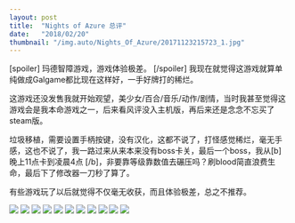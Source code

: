 ```yaml
---
layout: post
title:  "Nights of Azure 总评"
date:   "2018/02/20"
thumbnail: "/img.auto/Nights_Of_Azure/20171123215723_1.jpg"
---
```

[spoiler] 玛德智障游戏，游戏体验极差。	[/spoiler]
我现在就觉得这游戏就算单纯做成Galgame都比现在这样好，一手好牌打的稀烂。

这游戏还没发售我就开始观望，美少女/百合/音乐/动作/剧情，当时我甚至觉得这游戏会是我本命游戏之一，后来看风评没入主机版，再后来还是念念不忘买了steam版。

垃圾移植，需要设置手柄按键，没有汉化，这都不说了，打怪感觉稀烂，毫无手感，这也不说了，我一路过来从来本来没有boss卡关，最后一个boss，我从[b] 晚上11点卡到凌晨4点	[/b]，非要靠等级靠数值去碾压吗？刷blood简直浪费生命，最后下了修改器一刀秒了算了。

有些游戏玩了以后就觉得不仅毫无收获，而且体验极差，总之不推荐。

![]({{site.baseurl}}/assets/img/img.auto/Nights_Of_Azure/20171123223311_1.jpg)
![]({{site.baseurl}}/assets/img/img.auto/Nights_Of_Azure/20171206214057_1.jpg)
![]({{site.baseurl}}/assets/img/img.auto/Nights_Of_Azure/20180112135623_1.jpg)
![]({{site.baseurl}}/assets/img/img.auto/Nights_Of_Azure/20180112141445_1.jpg)
![]({{site.baseurl}}/assets/img/img.auto/Nights_Of_Azure/20180112141447_1.jpg)
![]({{site.baseurl}}/assets/img/img.auto/Nights_Of_Azure/20180112141626_1.jpg)
![]({{site.baseurl}}/assets/img/img.auto/Nights_Of_Azure/20180219152550_1.jpg)
![]({{site.baseurl}}/assets/img/img.auto/Nights_Of_Azure/20180219180445_1.jpg)
![]({{site.baseurl}}/assets/img/img.auto/Nights_Of_Azure/20180219183626_1.jpg)
![]({{site.baseurl}}/assets/img/img.auto/Nights_Of_Azure/20180219211757_1.jpg)
![]({{site.baseurl}}/assets/img/img.auto/Nights_Of_Azure/20180220000833_1.jpg)
